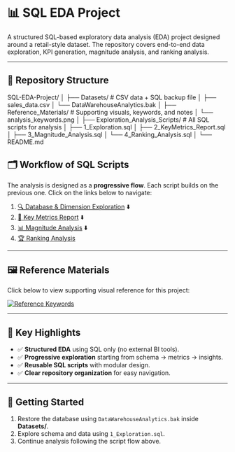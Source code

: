 # 📊 SQL EDA Project

A structured SQL-based exploratory data analysis (EDA) project designed around a retail-style dataset. 
The repository covers end-to-end data exploration, KPI generation, magnitude analysis, and ranking analysis.

---

## 📂 Repository Structure
SQL-EDA-Project/
│
├── Datasets/                     # CSV data + SQL backup file
│   ├── sales_data.csv
│   └── DataWarehouseAnalytics.bak
│
├── Reference_Materials/           # Supporting visuals, keywords, and notes
│   └── analysis_keywords.png
│
├── Exploration_Analysis_Scripts/  # All SQL scripts for analysis
│   ├── 1_Exploration.sql
│   ├── 2_KeyMetrics_Report.sql
│   ├── 3_Magnitude_Analysis.sql
│   └── 4_Ranking_Analysis.sql
│
└── README.md

## 🗂️ Workflow of SQL Scripts

The analysis is designed as a **progressive flow**. Each script builds on the previous one. Click on the links below to navigate:

1. [🔍 Database & Dimension Exploration](Exploration_Analysis_Scripts/1_Exploration.sql)
   ⬇️
2. [📑 Key Metrics Report](Exploration_Analysis_Scripts/2_KeyMetrics_Report.sql)
   ⬇️
3. [📊 Magnitude Analysis](Exploration_Analysis_Scripts/3_Magnitude_Analysis.sql)
   ⬇️
4. [🏆 Ranking Analysis](Exploration_Analysis_Scripts/4_Ranking_Analysis.sql)

---

## 🖼️ Reference Materials

Click below to view supporting visual reference for this project:

[![Reference Keywords](Reference_Materials/analysis_keywords.png)](Reference_Materials/)

---

## 📌 Key Highlights

- ✅ **Structured EDA** using SQL only (no external BI tools).
- ✅ **Progressive exploration** starting from schema → metrics → insights.
- ✅ **Reusable SQL scripts** with modular design.
- ✅ **Clear repository organization** for easy navigation.

---

## 🚀 Getting Started

1. Restore the database using `DataWarehouseAnalytics.bak` inside **Datasets/**.  
2. Explore schema and data using `1_Exploration.sql`.  
3. Continue analysis following the script flow above.
  
